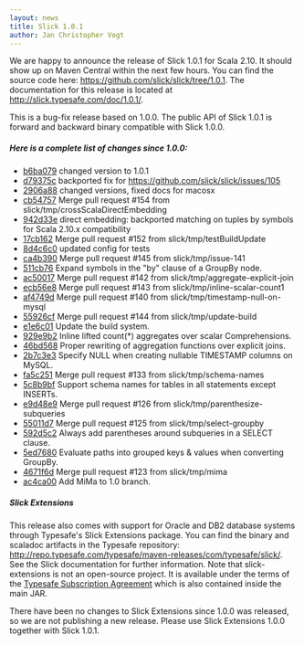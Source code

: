```yaml
---
layout: news
title: Slick 1.0.1
author: Jan Christopher Vogt
---
```

We are happy to announce the release of Slick 1.0.1 for Scala 2.10. It
should show up on Maven Central within the next few hours. You can find the
source code here: <https://github.com/slick/slick/tree/1.0.1>.
The documentation for this release is located at <http://slick.typesafe.com/doc/1.0.1/>.

This is a bug-fix release based on 1.0.0.
The public API of Slick 1.0.1 is forward and backward binary
compatible with Slick 1.0.0.

##### Here is a complete list of changes since 1.0.0:

* [b6ba079](https://github.com/slick/slick/commit/b6ba07937bb54e7b4aa2de520fae919bf1d38d97) changed version to 1.0.1
* [d79375c](https://github.com/slick/slick/commit/d79375c26b16ee4ebe3040aa84a406f3a2301ff3) backported fix for https://github.com/slick/slick/issues/105
* [2906a88](https://github.com/slick/slick/commit/2906a8870d14e0e5c3e56bb53d29ac92ca485819) changed versions, fixed docs for macosx
* [cb54757](https://github.com/slick/slick/commit/cb547577858478623dac90b2a0bf60ea449c222a) Merge pull request #154 from slick/tmp/crossScalaDirectEmbedding
* [942d33e](https://github.com/slick/slick/commit/942d33ea1ceb2055597df4286235107ce802a9fc) direct embedding: backported matching on tuples by symbols for Scala 2.10.x compatibility
* [17cb162](https://github.com/slick/slick/commit/17cb162feb72164e61257d3519c88ba6ead85055) Merge pull request #152 from slick/tmp/testBuildUpdate
* [8d4c6c0](https://github.com/slick/slick/commit/8d4c6c02da661c5355a9376ee5315f778a25fbef) updated config for tests
* [ca4b390](https://github.com/slick/slick/commit/ca4b390f991c5ccdf44b0816e2517b2446831293) Merge pull request #145 from slick/tmp/issue-141
* [511cb76](https://github.com/slick/slick/commit/511cb76063fcac2c8834d94e87de550b62789954) Expand symbols in the "by" clause of a GroupBy node.
* [ac50017](https://github.com/slick/slick/commit/ac50017d1d3851321d08192f68301a853c9a9377) Merge pull request #142 from slick/tmp/aggregate-explicit-join
* [ecb56e8](https://github.com/slick/slick/commit/ecb56e8d600e68bfab520878ed3d687795d3db61) Merge pull request #143 from slick/tmp/inline-scalar-count1
* [af4749d](https://github.com/slick/slick/commit/af4749dbce91fe9ec46c1cdf73e280547d343f16) Merge pull request #140 from slick/tmp/timestamp-null-on-mysql
* [55926cf](https://github.com/slick/slick/commit/55926cfc12a830c5dd7a69cc6523eb393bc917c8) Merge pull request #144 from slick/tmp/update-build
* [e1e6c01](https://github.com/slick/slick/commit/e1e6c010c27a5f7cfa0cb728d89374b57f7d7e56) Update the build system.
* [929e9b2](https://github.com/slick/slick/commit/929e9b2b4f6b60673e27e773e84870dd4bce8165) Inline lifted count(\*) aggregates over scalar Comprehensions.
* [46bd568](https://github.com/slick/slick/commit/46bd56851db69530c09d48c2fd232378fef9939a) Proper rewriting of aggregation functions over explicit joins.
* [2b7c3e3](https://github.com/slick/slick/commit/2b7c3e3e5ea335f4183e4b4e1486c93dc6d95fe2) Specify NULL when creating nullable TIMESTAMP columns on MySQL.
* [fa5c251](https://github.com/slick/slick/commit/fa5c25196f4b1126d11f5f775d83aae02125be9d) Merge pull request #133 from slick/tmp/schema-names
* [5c8b9bf](https://github.com/slick/slick/commit/5c8b9bfc3ac6b872dfd069d98dec2018f8b53b13) Support schema names for tables in all statements except INSERTs.
* [e9d48e9](https://github.com/slick/slick/commit/e9d48e9f623e7a9d299aea245a2eb0d53d34d58c) Merge pull request #126 from slick/tmp/parenthesize-subqueries
* [55011d7](https://github.com/slick/slick/commit/55011d7c79c0d1b23cd4e287e39d6c6b1cba04e6) Merge pull request #125 from slick/tmp/select-groupby
* [592d5c2](https://github.com/slick/slick/commit/592d5c2dc9a617b47cf327b7253e3e751917bf69) Always add parentheses around subqueries in a SELECT clause.
* [5ed7680](https://github.com/slick/slick/commit/5ed76809d2e93c4939f5cb55db4d48bae9194d83) Evaluate paths into grouped keys & values when converting GroupBy.
* [4671f6d](https://github.com/slick/slick/commit/4671f6d48c289d8cd704d8618f7e489733461a44) Merge pull request #123 from slick/tmp/mima
* [ac4ca00](https://github.com/slick/slick/commit/ac4ca00ff3df80b72c163f4082d574a621d02887) Add MiMa to 1.0 branch.

##### Slick Extensions

This release also comes with support for Oracle and DB2 database systems
through Typesafe's Slick Extensions package. You can find the binary and
scaladoc artifacts in the Typesafe repository:
<http://repo.typesafe.com/typesafe/maven-releases/com/typesafe/slick/>.
See the Slick documentation for further information. Note that
slick-extensions is not an open-source project. It is available under the
terms of the [Typesafe Subscription Agreement](http://typesafe.com/public/legal/TypesafeSubscriptionAgreement-v1.pdf)
which is also contained inside the main JAR.

There have been no changes to Slick Extensions since 1.0.0 was released, so we
are not publishing a new release. Please use Slick Extensions 1.0.0 together
with Slick 1.0.1.
